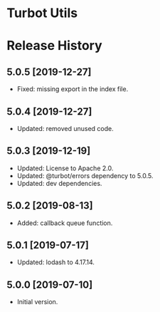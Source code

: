 # Turbot Utils

# Release History

## 5.0.5 [2019-12-27]

- Fixed: missing export in the index file.

## 5.0.4 [2019-12-27]

- Updated: removed unused code.

## 5.0.3 [2019-12-19]

- Updated: License to Apache 2.0.
- Updated: @turbot/errors dependency to 5.0.5.
- Updated: dev dependencies.

## 5.0.2 [2019-08-13]

- Added: callback queue function.

## 5.0.1 [2019-07-17]

- Updated: lodash to 4.17.14.

## 5.0.0 [2019-07-10]

- Initial version.

